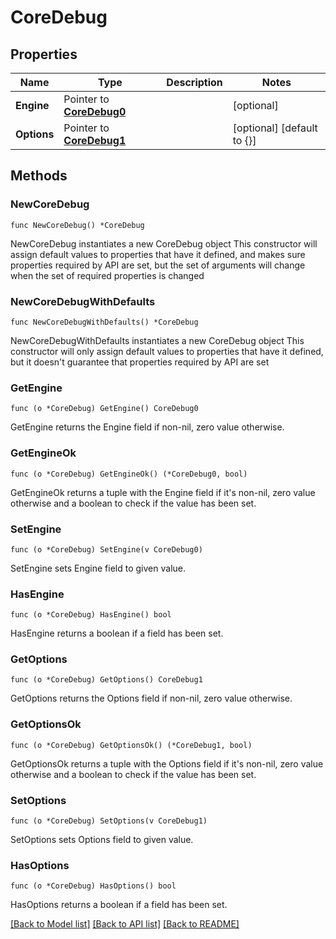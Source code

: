 # CoreDebug

## Properties

Name | Type | Description | Notes
------------ | ------------- | ------------- | -------------
**Engine** | Pointer to [**CoreDebug0**](CoreDebug0.md) |  | [optional] 
**Options** | Pointer to [**CoreDebug1**](CoreDebug1.md) |  | [optional] [default to {}]

## Methods

### NewCoreDebug

`func NewCoreDebug() *CoreDebug`

NewCoreDebug instantiates a new CoreDebug object
This constructor will assign default values to properties that have it defined,
and makes sure properties required by API are set, but the set of arguments
will change when the set of required properties is changed

### NewCoreDebugWithDefaults

`func NewCoreDebugWithDefaults() *CoreDebug`

NewCoreDebugWithDefaults instantiates a new CoreDebug object
This constructor will only assign default values to properties that have it defined,
but it doesn't guarantee that properties required by API are set

### GetEngine

`func (o *CoreDebug) GetEngine() CoreDebug0`

GetEngine returns the Engine field if non-nil, zero value otherwise.

### GetEngineOk

`func (o *CoreDebug) GetEngineOk() (*CoreDebug0, bool)`

GetEngineOk returns a tuple with the Engine field if it's non-nil, zero value otherwise
and a boolean to check if the value has been set.

### SetEngine

`func (o *CoreDebug) SetEngine(v CoreDebug0)`

SetEngine sets Engine field to given value.

### HasEngine

`func (o *CoreDebug) HasEngine() bool`

HasEngine returns a boolean if a field has been set.

### GetOptions

`func (o *CoreDebug) GetOptions() CoreDebug1`

GetOptions returns the Options field if non-nil, zero value otherwise.

### GetOptionsOk

`func (o *CoreDebug) GetOptionsOk() (*CoreDebug1, bool)`

GetOptionsOk returns a tuple with the Options field if it's non-nil, zero value otherwise
and a boolean to check if the value has been set.

### SetOptions

`func (o *CoreDebug) SetOptions(v CoreDebug1)`

SetOptions sets Options field to given value.

### HasOptions

`func (o *CoreDebug) HasOptions() bool`

HasOptions returns a boolean if a field has been set.


[[Back to Model list]](../README.md#documentation-for-models) [[Back to API list]](../README.md#documentation-for-api-endpoints) [[Back to README]](../README.md)


